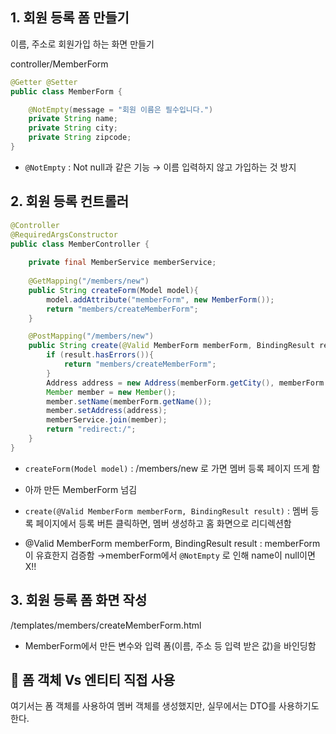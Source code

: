 ## 1. 회원 등록 폼 만들기

이름, 주소로 회원가입 하는 화면 만들기 

controller/MemberForm

```java
@Getter @Setter
public class MemberForm { 

	@NotEmpty(message = "회원 이름은 필수입니다.")
	private String name;
	private String city;
	private String zipcode;
}
```

- `@NotEmpty` : Not null과 같은 기능 → 이름 입력하지 않고 가입하는 것 방지

## 2. 회원 등록 컨트롤러

```java
@Controller
@RequiredArgsConstructor
public class MemberController { 
	
	private final MemberService memberService;
	
	@GetMapping("/members/new")
    public String createForm(Model model){
        model.addAttribute("memberForm", new MemberForm());
        return "members/createMemberForm";
    }

	@PostMapping("/members/new")
    public String create(@Valid MemberForm memberForm, BindingResult result){
        if (result.hasErrors()){
            return "members/createMemberForm";
        }
        Address address = new Address(memberForm.getCity(), memberForm.getStreet(), memberForm.getZipcode());
        Member member = new Member();
        member.setName(memberForm.getName());
        member.setAddress(address);
        memberService.join(member);
        return "redirect:/";
    }
}
```

- `createForm(Model model)` : /members/new 로 가면 멤버 등록 페이지 뜨게 함

- 아까 만든 MemberForm 넘김

- `create(@Valid MemberForm memberForm, BindingResult result)` : 멤버 등록 페이지에서 등록 버튼 클릭하면, 멤버 생성하고 홈 화면으로 리디렉션함

- @Valid MemberForm memberForm, BindingResult result : memberForm이 유효한지 검증함 →memberForm에서 `@NotEmpty` 로 인해 name이 null이면 X!!

## 3. 회원 등록 폼 화면 작성

/templates/members/createMemberForm.html

- MemberForm에서 만든 변수와 입력 폼(이름, 주소 등 입력 받은 값)을 바인딩함

## 🍯 폼 객체 Vs 엔티티 직접 사용

여기서는 폼 객체를 사용하여 멤버 객체를 생성했지만, 실무에서는 DTO를 사용하기도 한다.
